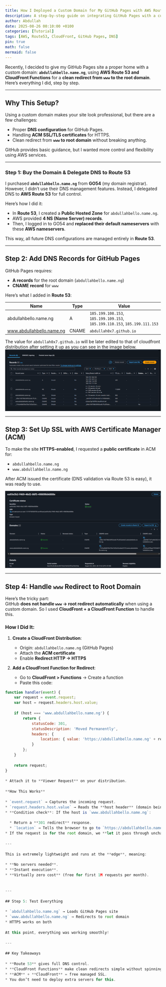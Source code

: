 ```yaml
---
title: How I Deployed a Custom Domain for My GitHub Pages with AWS Route 53 & CloudFront Functions for seamless redirects.
description: A step-by-step guide on integrating GitHub Pages with a custom domain using AWS Route 53 and CloudFront Functions for seamless redirects.
author: Abdullah
date: 2025-08-26 00:10:00 +0100
categories: [Tutorial]
tags: [AWS, Route53, CloudFront, GitHub Pages, DNS]
pin: true
math: false
mermaid: false
---
```


Recently, I decided to give my GitHub Pages site a proper home with a custom domain: **`abdullahbello.name.ng`**, using **AWS Route 53 and CloudFront Functions** for a **clean redirect from `www` to the root domain**. Here’s everything I did, step by step.

---

## Why This Setup?

Using a custom domain makes your site look professional, but there are a few challenges:
- Proper **DNS configuration** for GitHub Pages.
- Handling **ACM SSL/TLS certificates** for HTTPS.
- Clean redirect from **`www` to root domain** without breaking anything.

GitHub provides basic guidance, but I wanted more control and flexibility using AWS services.

---

### Step 1: Buy the Domain & Delegate DNS to Route 53

I purchased **`abdullahbello.name.ng`** from **GO54** (my domain registrar).
However, I didn’t use their DNS management features. Instead, I delegated DNS to **AWS Route 53** for full control.

Here’s how I did it:

* In **Route 53**, I created a **Public Hosted Zone** for `abdullahbello.name.ng`.
* AWS provided **4 NS (Name Server) records**.
* Then, I logged in to GO54 and **replaced their default nameservers** with these **AWS nameservers**.

This way, all future DNS configurations are managed entirely in **Route 53**.


---

## Step 2: Add DNS Records for GitHub Pages
GitHub Pages requires:
- **A records** for the root domain (`abdullahbello.name.ng`)
- **CNAME record** for `www`

Here’s what I added in **Route 53**:

| Name                       | Type   | Value                                      |
|---------------------------|--------|-------------------------------------------|
| abdullahbello.name.ng    | A      | `185.199.108.153`, `185.199.109.153`, `185.199.110.153`, `185.199.111.153` |
| www.abdullahbello.name.ng | CNAME  | `abdullah0x7.github.io`                  |

The value for `abdullah0x7.github.io` will be later edited to that of cloudfront distribution after setting it up as you can see in the image below.
*![Route 53 Hosted Zone page with NS records and SOA record.](/assets/img/hostedzone.png)*

---

## Step 3: Set Up SSL with AWS Certificate Manager (ACM)
To make the site **HTTPS-enabled**, I requested a **public certificate** in ACM for:
- `abdullahbello.name.ng`
- `www.abdullahbello.name.ng`

After ACM issued the certificate (DNS validation via Route 53 is easy), it was ready to use.

*![Screenshot idea: ACM certificate showing “Issued” status](/assets/img/sslcert.png)*

---

## Step 4: Handle `www` Redirect to Root Domain
Here’s the tricky part:  
GitHub **does not handle `www` → root redirect automatically** when using a custom domain. So I used **CloudFront + a CloudFront Function** to handle this.

### How I Did It:
1. **Create a CloudFront Distribution**:
   - Origin: `abdullahbello.name.ng` (GitHub Pages)
   - Attach the **ACM certificate**
   - Enable **Redirect HTTP → HTTPS**

2. **Add a CloudFront Function for Redirect**:
   - Go to **CloudFront > Functions** → Create a function
   - Paste this code:

```javascript
function handler(event) {
    var request = event.request;
    var host = request.headers.host.value;

    if (host === 'www.abdullahbello.name.ng') {
        return {
            statusCode: 301,
            statusDescription: 'Moved Permanently',
            headers: {
                location: { value: 'https://abdullahbello.name.ng' + request.uri }
            }
        };
    }

    return request;
}

* Attach it to **Viewer Request** on your distribution.

**How This Works**

* `event.request` → Captures the incoming request.
* `request.headers.host.value` → Reads the **host header** (domain being requested).
* **Condition check**: If the host is `www.abdullahbello.name.ng`:

  * Return a **301 redirect** response.
  * `location` → Tells the browser to go to `https://abdullahbello.name.ng` while preserving the path (`request.uri`).
* If the request is for the root domain, we **let it pass through unchanged**.

---

This is extremely lightweight and runs at the **edge**, meaning:

* **No servers needed**.
* **Instant execution**.
* **Virtually zero cost** (free for first 1M requests per month).


---

## Step 5: Test Everything

* `abdullahbello.name.ng` → Loads GitHub Pages site
* `www.abdullahbello.name.ng` → Redirects to root domain
* HTTPS works on both

At this point, everything was working smoothly!

---

## Key Takeaways

* **Route 53** gives full DNS control.
* **CloudFront Functions** make clean redirects simple without spinning up Lambda.
* **ACM** + **CloudFront** = free managed SSL.
* You don’t need to deploy extra servers for this.
